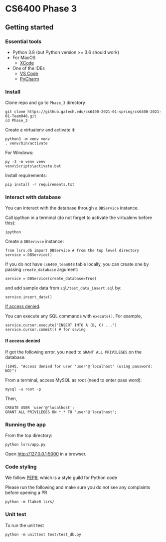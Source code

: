 # CS6400 Phase 3 

## Getting started
### Essential tools
* Python 3.8 (but Python version >= 3.6 should work)
* For MacOS
    * [XCode](https://developer.apple.com/xcode/)
* One of the IDEs
    * [VS Code](https://code.visualstudio.com/)
    * [PyCharm](https://www.jetbrains.com/pycharm/)
    

### Install
Clone repo and go to `Phase_3` directory
```
git clone https://github.gatech.edu/cs6400-2021-01-spring/cs6400-2021-01-Team048.git
cd Phase_3
```
Create a virtualenv and activate it:
```
python3 -m venv venv
. venv/bin/activate
```
For Windows:
```
py -3 -m venv venv
venv\Scripts\activate.bat
```
Install requirements:
```
pip install -r requirements.txt
```

### Interact with database
You can interact with the database through a `DBService` instance.

Call ipython in a terminal (do not forget to activate the virtualenv before this):
```
ipython
```
Create a `DBSerivce` instance:
```
from lsrs.db import DBService # from the top level directory
service = DBService()
```
If you do not have `cs6400_team048` table locally, you can create one by 
passing `create_database` argument:
```
service = DBService(create_database=True)
```
and add sample data from `sql/test_data_insert.sql` by:
```
service.insert_data()
```

[If access denied](#if-access-denied).

You can execute any SQL commands with `execute()`. For example,
```
service.cursor.execute("INSERT INTO A (B, C) ...")
service.cursor.commit() # for saving 
```


#### If access denied
If got the following error, you need to `GRANT ALL PRIVILEGES` on the database. 

```(1045, "Access denied for user 'user'@'localhost' (using password: NO)")```

From a terminal, access MySQL as root (need to enter pass word):
```
mysql -u root -p
```
Then,
```
CREATE USER 'user'@'localhost';
GRANT ALL PRIVILEGES ON *.* TO 'user'@'localhost';
```

### Running the app
From the top directory:
```
python lsrs/app.py 
```
Open http://127.0.0.1:5000 in a browser.

### Code styling
We follow [PEP8](https://www.python.org/dev/peps/pep-0008/), which is a style guild for Python code

Please run the following and make sure you do not see any complaints before opening a PR
```
python -m flake8 lsrs/
```

### Unit test
To run the unit test
```
python -m unittest test/test_db.py
```